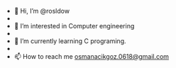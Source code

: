 - 👋 Hi, I’m @rosldow
- 
- 👀 I’m interested in Computer engineering
- 
- 🌱 I’m currently learning C programing.
- 
- 📫 How to reach me osmanacikgoz.0618@gmail.com
<!---
rosldow/rosldow is a ✨ special ✨ repository because its `README.md` (this file) appears on your GitHub profile.
You can click the Preview link to take a look at your changes.
--->
